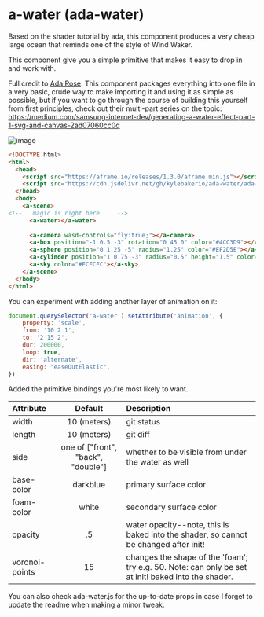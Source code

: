 # a-water (ada-water)

Based on the shader tutorial by ada, this component produces a very cheap large ocean that reminds one of the style of Wind Waker.

This component give you a simple primitive that makes it easy to drop in and work with.

Full credit to [Ada Rose](https://twitter.com/adarosecannon). This component packages everything into one file in a very basic, crude way to make importing it and using it as simple as possible, but if you want to go through the course of building this yourself from first principles, check out their multi-part series on the topic: https://medium.com/samsung-internet-dev/generating-a-water-effect-part-1-svg-and-canvas-2ad07060cc0d

![image](https://user-images.githubusercontent.com/6391152/196059614-4b5144a4-882a-4105-86f1-1904d941fd3b.png)


```html
<!DOCTYPE html>
<html>
  <head>
    <script src="https://aframe.io/releases/1.3.0/aframe.min.js"></script>
    <script src="https://cdn.jsdelivr.net/gh/kylebakerio/ada-water/ada-water.js"></script>
  </head>
  <body>
    <a-scene>
<!--   magic is right here     -->
      <a-water></a-water>
      
      <a-camera wasd-controls="fly:true;"></a-camera>
      <a-box position="-1 0.5 -3" rotation="0 45 0" color="#4CC3D9"></a-box>
      <a-sphere position="0 1.25 -5" radius="1.25" color="#EF2D5E"></a-sphere>
      <a-cylinder position="1 0.75 -3" radius="0.5" height="1.5" color="#FFC65D"></a-cylinder>
      <a-sky color="#ECECEC"></a-sky>
    </a-scene>
  </body>
</html>
```


You can experiment with adding another layer of animation on it:
```js
document.querySelector('a-water').setAttribute('animation', {
    property: 'scale', 
    from: '10 2 1',
    to: '2 15 2',
    dur: 200000,
    loop: true,
    dir: 'alternate',
    easing: "easeOutElastic",
})
```


Added the primitive bindings you're most likely to want.

| Attribute    | Default              | Description |
| :---         |     :---:            |          :--- |
| width        | 10 (meters)    | git status    |
| length       | 10 (meters)       | git diff      |
| side     |  one of ["front", "back", "double"]       | whether to be visible from under the water as well      |
| base-color     | darkblue       | primary surface color      |
| foam-color     | white       | secondary surface color     |
| opacity    | .5       | water opacity--note, this is baked into the shader, so cannot be changed after init!     |
| voronoi-points     | 15       | changes the shape of the 'foam'; try e.g. 50. Note: can only be set at init! baked into the shader.      |



You can also check ada-water.js for the up-to-date props in case I forget to update the readme when making a minor tweak.
